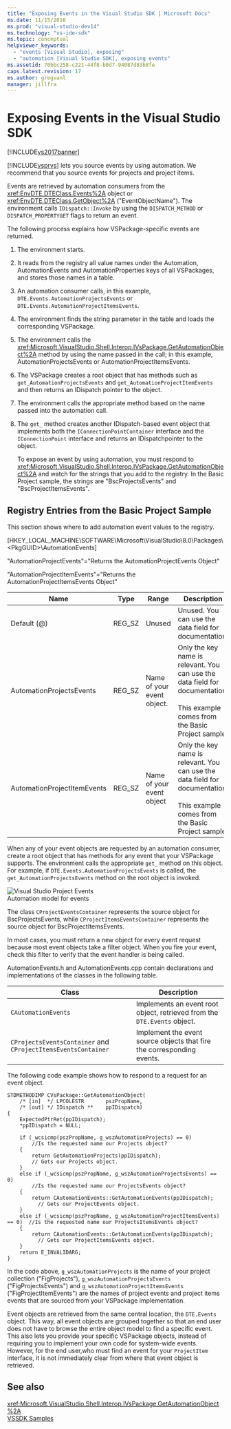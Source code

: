 ```yaml
---
title: "Exposing Events in the Visual Studio SDK | Microsoft Docs"
ms.date: 11/15/2016
ms.prod: "visual-studio-dev14"
ms.technology: "vs-ide-sdk"
ms.topic: conceptual
helpviewer_keywords: 
  - "events [Visual Studio], exposing"
  - "automation [Visual Studio SDK], exposing events"
ms.assetid: 70bbc258-c221-44f8-b0d7-94087d83b8fe
caps.latest.revision: 17
ms.author: gregvanl
manager: jillfra
---
```

# Exposing Events in the Visual Studio SDK
[!INCLUDE[vs2017banner](../../includes/vs2017banner.md)]

[!INCLUDE[vsprvs](../../includes/vsprvs-md.md)] lets you source events by using automation. We recommend that you source events for projects and project items.  
  
 Events are retrieved by automation consumers from the <xref:EnvDTE.DTEClass.Events%2A> object or <xref:EnvDTE.DTEClass.GetObject%2A> ("EventObjectName"). The environment calls `IDispatch::Invoke` by using the `DISPATCH_METHOD` or `DISPATCH_PROPERTYGET` flags to return an event.  
  
 The following process explains how VSPackage-specific events are returned.  
  
1. The environment starts.  
  
2. It reads from the registry all value names under the Automation, AutomationEvents and AutomationProperties keys of all VSPackages, and stores those names in a table.  
  
3. An automation consumer calls, in this example, `DTE.Events.AutomationProjectsEvents` or `DTE.Events.AutomationProjectItemsEvents`.  
  
4. The environment finds the string parameter in the table and loads the corresponding VSPackage.  
  
5. The environment calls the <xref:Microsoft.VisualStudio.Shell.Interop.IVsPackage.GetAutomationObject%2A> method by using the name passed in the call; in this example, AutomationProjectsEvents or AutomationProjectItemsEvents.  
  
6. The VSPackage creates a root object that has methods such as `get_AutomationProjectsEvents` and `get_AutomationProjectItemEvents` and then returns an IDispatch pointer to the object.  
  
7. The environment calls the appropriate method based on the name passed into the automation call.  
  
8. The `get_` method creates another IDispatch-based event object that implements both the `IConnectionPointContainer` interface and the `IConnectionPoint` interface and returns an IDispatchpointer to the object.  
  
   To expose an event by using automation, you must respond to <xref:Microsoft.VisualStudio.Shell.Interop.IVsPackage.GetAutomationObject%2A> and watch for the strings that you add to the registry. In the Basic Project sample, the strings are "BscProjectsEvents" and "BscProjectItemsEvents".  
  
## Registry Entries from the Basic Project Sample  
 This section shows where to add automation event values to the registry.  
  
 [HKEY_LOCAL_MACHINE\SOFTWARE\Microsoft\VisualStudio\8.0\Packages\\<PkgGUID\>\AutomationEvents]  
  
 "AutomationProjectEvents"="Returns the AutomationProjectEvents Object"  
  
 "AutomationProjectItemEvents"="Returns the AutomationProjectItemsEvents Object"  
  
|Name|Type|Range|Description|  
|----------|----------|-----------|-----------------|  
|Default (@)|REG_SZ|Unused|Unused. You can use the data field for documentation.|  
|AutomationProjectsEvents|REG_SZ|Name of your event object.|Only the key name is relevant. You can use the data field for documentation.<br /><br /> This example comes from the Basic Project sample.|  
|AutomationProjectItemEvents|REG_SZ|Name of your event object|Only the key name is relevant. You can use the data field for documentation.<br /><br /> This example comes from the Basic Project sample.|  
  
 When any of your event objects are requested by an automation consumer, create a root object that has methods for any event that your VSPackage supports. The environment calls the appropriate `get_` method on this object. For example, if `DTE.Events.AutomationProjectsEvents` is called, the `get_AutomationProjectsEvents` method on the root object is invoked.  
  
 ![Visual Studio Project Events](../../extensibility/internals/media/projectevents.gif "ProjectEvents")  
Automation model for events  
  
 The class `CProjectEventsContainer` represents the source object for BscProjectsEvents, while `CProjectItemsEventsContainer` represents the source object for BscProjectItemsEvents.  
  
 In most cases, you must return a new object for every event request because most event objects take a filter object. When you fire your event, check this filter to verify that the event handler is being called.  
  
 AutomationEvents.h and AutomationEvents.cpp contain declarations and implementations of the classes in the following table.  
  
|Class|Description|  
|-----------|-----------------|  
|`CAutomationEvents`|Implements an event root object, retrieved from the `DTE.Events` object.|  
|`CProjectsEventsContainer` and `CProjectItemsEventsContainer`|Implement the event source objects that fire the corresponding events.|  
  
 The following code example shows how to respond to a request for an event object.  
  
```cpp#  
STDMETHODIMP CVsPackage::GetAutomationObject(  
    /* [in]  */ LPCOLESTR       pszPropName,   
    /* [out] */ IDispatch **    ppIDispatch)  
{  
    ExpectedPtrRet(ppIDispatch);  
    *ppIDispatch = NULL;  
  
    if (_wcsicmp(pszPropName, g_wszAutomationProjects) == 0)   
        //Is the requested name our Projects object?  
    {  
        return GetAutomationProjects(ppIDispatch);  
        // Gets our Projects object.  
    }  
    else if (_wcsicmp(pszPropName, g_wszAutomationProjectsEvents) == 0)  
        //Is the requested name our ProjectsEvents object?  
    {  
        return CAutomationEvents::GetAutomationEvents(ppIDispatch);  
          // Gets our ProjectEvents object.  
    }  
    else if (_wcsicmp(pszPropName, g_wszAutomationProjectItemsEvents) == 0)  //Is the requested name our ProjectsItemsEvents object?  
    {  
        return CAutomationEvents::GetAutomationEvents(ppIDispatch);  
          // Gets our ProjectItemsEvents object.  
    }  
    return E_INVALIDARG;  
}  
```  
  
 In the code above, `g_wszAutomationProjects` is the name of your project collection ("FigProjects"), `g_wszAutomationProjectsEvents` ("FigProjectsEvents") and `g_wszAutomationProjectItemsEvents` ("FigProjectItemEvents") are the names of project events and project items events that are sourced from your VSPackage implementation.  
  
 Event objects are retrieved from the same central location, the `DTE.Events` object. This way, all event objects are grouped together so that an end user does not have to browse the entire object model to find a specific event. This also lets you provide your specific VSPackage objects, instead of requiring you to implement your own code for system-wide events. However, for the end user,who must find an event for your `ProjectItem` interface, it is not immediately clear from where that event object is retrieved.  
  
## See also  
 <xref:Microsoft.VisualStudio.Shell.Interop.IVsPackage.GetAutomationObject%2A>   
 [VSSDK Samples](../../misc/vssdk-samples.md)
